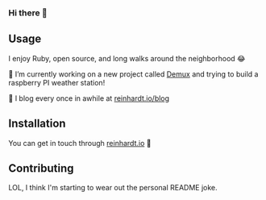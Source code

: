 ### Hi there 👋

## Usage

I enjoy Ruby, open source, and long walks around the neighborhood 😂

🔭 I’m currently working on a new project called [Demux](https://github.com/lessonly/demux) and trying to build a raspberry PI weather station!

📝 I blog every once in awhile at [reinhardt.io/blog](https://reinhardt.io/blog)

## Installation

You can get in touch through [reinhardt.io](https://reinhardt.io) 👋

## Contributing

LOL, I think I'm starting to wear out the personal README joke.


<!--
**rreinhardt9/rreinhardt9** is a ✨ _special_ ✨ repository because its `README.md` (this file) appears on your GitHub profile.

Here are some ideas to get you started:

- 🔭 I’m currently working on ...
- 🌱 I’m currently learning ...
- 👯 I’m looking to collaborate on ...
- 🤔 I’m looking for help with ...
- 💬 Ask me about ...
- 📫 How to reach me: ...
- 😄 Pronouns: ...
- ⚡ Fun fact: ...
-->

